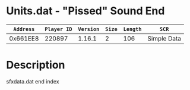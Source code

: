 # Units.dat - "Pissed" Sound End

| `Address` | `Player ID` | `Version` | `Size` | `Length` | `SCR` |
| ---------- | ----------- | --------- | ------ | -------- | ---- |
| 0x661EE8 | 220897 | 1.16.1 | 2 | 106 | Simple Data |

# Description

sfxdata.dat end index